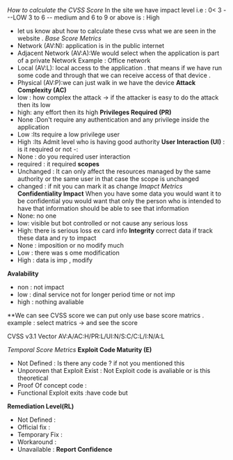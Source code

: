 *How to calculate the CVSS Score*
In the site we have impact level i.e :
    0< 3 ---LOW 
    3 to 6 -- medium 
    and 6 to 9 or above is : High 
* let us know abut how to calculate these cvss what we are seen in the website .
*Base Score Metrics*
* Network (AV:N): application is in the public internet 
* Adjacent Network (AV:A):We would select when the application is part of a private Network  Example : Office network 
* Local (AV:L): local access to the application . that means if we have run some code and through that we can receive access of that device . 
* Physical (AV:P):we can just walk in we have the device
**Attack Complexity (AC)**
* low : how complex the attack -> if the attacker is easy to do the attack then its low 
* high:  any effort then its high 
**Privileges Required (PR)**
* None :Don't require any authentication and any privilege inside the application 
* Low :Its require a low privilege user  
* High :Its Admit level who is having good authority 
**User Interaction (UI)** : is it required or not -: 
* None : do you required user interaction 
* required : it required 
**scopes**
* Unchanged : It can only affect the resources managed by the same authority or the same user in that case the scope is unchanged 
* changed : if nit you can mark it as change 
*Imapct Metrics* 
**Confidentiality Impact**
When you have some data you would want it to be confidential you would want that only the person who is intended to have that information should be able to see that information 
* None: no one 
* low: visible but bot controlled or not cause any serious loss 
* High: there is serious loss ex card info 
**Integrity** correct data if track these data and ry to impact 
* None : imposition or no modify much 
* Low : there was s ome modification 
* High : data is imp , modify 

**Avalability** 
* non : not impact 
* low : dinal service not for longer period time or not imp 
* high : nothing avaliable 

**We can see CVSS score we can put only use base score matrics .
example :  select matrics -> and see the score 

CVSS v3.1 Vector
AV:A/AC:H/PR:L/UI:N/S:C/C:L/I:N/A:L

*Temporal Score Metrics*
**Exploit Code Maturity (E)**
* Not Defined : Is there any code ? if not you mentioned this  
* Unporoven that Exploit Exist : Not Exploit code is avaliable or is this theoretical 
* Proof Of concept code : 
* Functional Exploit exits :have code but 
  
**Remediation Level(RL)**
* Not Defined :
* Official fix : 
* Temporary Fix :
* Workaround : 
* Unavailable :
**Report Confidence**
